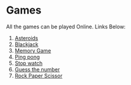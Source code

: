 # Games
All the games can be played Online. 
Links Below:

1. [Asteroids](http://www.codeskulptor.org/#user16_LboCUueBPG_6.py)
2. [Blackjack](http://www.codeskulptor.org/#user15_TJKhMFAmUH_4.py)
3. [Memory Game](http://www.codeskulptor.org/#user14_ynfOfw80ma_3.py)
4. [Ping pong](http://www.codeskulptor.org/#user14_ynfOfw80ma_3.py)
5. [Stop watch](http://www.codeskulptor.org/#user12_yz3SixP6uw_0.py)
6. [Guess the number](http://www.codeskulptor.org/#user11_sE3oEdKbRf_2.py)
7. [Rock Paper Scissor](http://www.codeskulptor.org/#user10_LK3Pm7O60D_1.py)
